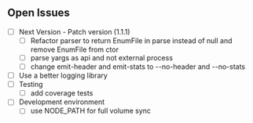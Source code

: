 ## Open Issues

* [ ] Next Version - Patch version (1.1.1)
  * [ ] Refactor parser to return EnumFile in parse instead of null and remove EnumFile from ctor
  * [ ] parse yargs as api and not external process
  * [ ] change emit-header and emit-stats to --no-header and --no-stats
* [ ] Use a better logging library
* [ ] Testing
  * [ ] add coverage tests
* [ ] Development environment
  * [ ] use NODE_PATH for full volume sync
